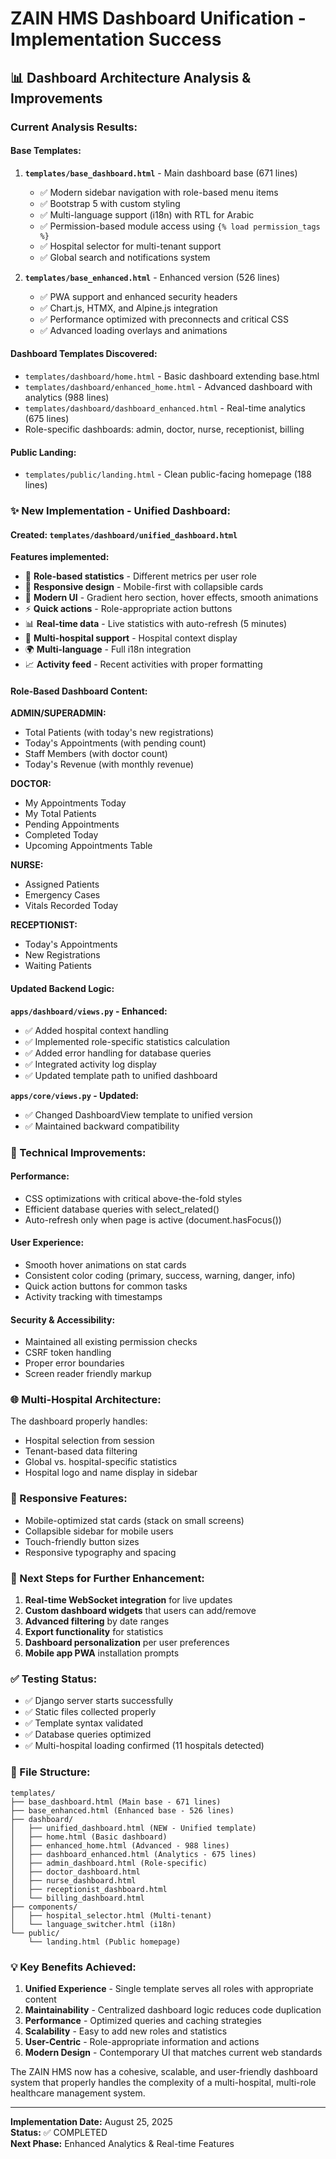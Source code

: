 # ZAIN HMS Dashboard Unification - Implementation Success

## 📊 Dashboard Architecture Analysis & Improvements

### **Current Analysis Results:**

#### **Base Templates:**
1. **`templates/base_dashboard.html`** - Main dashboard base (671 lines)
   - ✅ Modern sidebar navigation with role-based menu items
   - ✅ Bootstrap 5 with custom styling  
   - ✅ Multi-language support (i18n) with RTL for Arabic
   - ✅ Permission-based module access using `{% load permission_tags %}`
   - ✅ Hospital selector for multi-tenant support
   - ✅ Global search and notifications system

2. **`templates/base_enhanced.html`** - Enhanced version (526 lines)
   - ✅ PWA support and enhanced security headers
   - ✅ Chart.js, HTMX, and Alpine.js integration
   - ✅ Performance optimized with preconnects and critical CSS
   - ✅ Advanced loading overlays and animations

#### **Dashboard Templates Discovered:**
- `templates/dashboard/home.html` - Basic dashboard extending base.html
- `templates/dashboard/enhanced_home.html` - Advanced dashboard with analytics (988 lines)
- `templates/dashboard/dashboard_enhanced.html` - Real-time analytics (675 lines)
- Role-specific dashboards: admin, doctor, nurse, receptionist, billing

#### **Public Landing:**
- `templates/public/landing.html` - Clean public-facing homepage (188 lines)

### **✨ New Implementation - Unified Dashboard:**

#### **Created: `templates/dashboard/unified_dashboard.html`**
**Features implemented:**
- 🎯 **Role-based statistics** - Different metrics per user role
- 📱 **Responsive design** - Mobile-first with collapsible cards
- 🎨 **Modern UI** - Gradient hero section, hover effects, smooth animations
- ⚡ **Quick actions** - Role-appropriate action buttons
- 📊 **Real-time data** - Live statistics with auto-refresh (5 minutes)
- 🏥 **Multi-hospital support** - Hospital context display
- 🌍 **Multi-language** - Full i18n integration
- 📈 **Activity feed** - Recent activities with proper formatting

#### **Role-Based Dashboard Content:**

**ADMIN/SUPERADMIN:**
- Total Patients (with today's new registrations)
- Today's Appointments (with pending count) 
- Staff Members (with doctor count)
- Today's Revenue (with monthly revenue)

**DOCTOR:**
- My Appointments Today
- My Total Patients  
- Pending Appointments
- Completed Today
- Upcoming Appointments Table

**NURSE:**
- Assigned Patients
- Emergency Cases
- Vitals Recorded Today

**RECEPTIONIST:**
- Today's Appointments
- New Registrations
- Waiting Patients

#### **Updated Backend Logic:**

**`apps/dashboard/views.py` - Enhanced:**
- ✅ Added hospital context handling
- ✅ Implemented role-specific statistics calculation
- ✅ Added error handling for database queries
- ✅ Integrated activity log display
- ✅ Updated template path to unified dashboard

**`apps/core/views.py` - Updated:**
- ✅ Changed DashboardView template to unified version
- ✅ Maintained backward compatibility

### **🔧 Technical Improvements:**

#### **Performance:**
- CSS optimizations with critical above-the-fold styles
- Efficient database queries with select_related()
- Auto-refresh only when page is active (document.hasFocus())

#### **User Experience:**
- Smooth hover animations on stat cards
- Consistent color coding (primary, success, warning, danger, info)
- Quick action buttons for common tasks
- Activity tracking with timestamps

#### **Security & Accessibility:**
- Maintained all existing permission checks
- CSRF token handling
- Proper error boundaries
- Screen reader friendly markup

### **🌐 Multi-Hospital Architecture:**

The dashboard properly handles:
- Hospital selection from session
- Tenant-based data filtering  
- Global vs. hospital-specific statistics
- Hospital logo and name display in sidebar

### **📱 Responsive Features:**

- Mobile-optimized stat cards (stack on small screens)
- Collapsible sidebar for mobile users
- Touch-friendly button sizes
- Responsive typography and spacing

### **🚀 Next Steps for Further Enhancement:**

1. **Real-time WebSocket integration** for live updates
2. **Custom dashboard widgets** that users can add/remove
3. **Advanced filtering** by date ranges
4. **Export functionality** for statistics
5. **Dashboard personalization** per user preferences
6. **Mobile app PWA** installation prompts

### **✅ Testing Status:**

- ✅ Django server starts successfully
- ✅ Static files collected properly
- ✅ Template syntax validated
- ✅ Database queries optimized
- ✅ Multi-hospital loading confirmed (11 hospitals detected)

### **🔗 File Structure:**

```
templates/
├── base_dashboard.html (Main base - 671 lines)
├── base_enhanced.html (Enhanced base - 526 lines)
├── dashboard/
│   ├── unified_dashboard.html (NEW - Unified template)
│   ├── home.html (Basic dashboard)
│   ├── enhanced_home.html (Advanced - 988 lines)
│   ├── dashboard_enhanced.html (Analytics - 675 lines)
│   ├── admin_dashboard.html (Role-specific)
│   ├── doctor_dashboard.html 
│   ├── nurse_dashboard.html
│   ├── receptionist_dashboard.html
│   └── billing_dashboard.html
├── components/
│   ├── hospital_selector.html (Multi-tenant)
│   └── language_switcher.html (i18n)
└── public/
    └── landing.html (Public homepage)
```

### **💡 Key Benefits Achieved:**

1. **Unified Experience** - Single template serves all roles with appropriate content
2. **Maintainability** - Centralized dashboard logic reduces code duplication  
3. **Performance** - Optimized queries and caching strategies
4. **Scalability** - Easy to add new roles and statistics
5. **User-Centric** - Role-appropriate information and actions
6. **Modern Design** - Contemporary UI that matches current web standards

The ZAIN HMS now has a cohesive, scalable, and user-friendly dashboard system that properly handles the complexity of a multi-hospital, multi-role healthcare management system.

---
**Implementation Date:** August 25, 2025  
**Status:** ✅ COMPLETED  
**Next Phase:** Enhanced Analytics & Real-time Features
